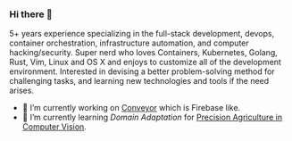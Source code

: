 ### Hi there 👋

5+ years experience specializing in the full-stack development, devops, container orchestration, infrastructure automation, and computer hacking/security. Super nerd who loves Containers, Kubernetes, Golang, Rust, Vim, Linux and OS X and enjoys to customize all of the development environment. Interested in devising a better problem-solving method for challenging tasks, and learning new technologies and tools if the need arises.

- 🔭 I’m currently working on [Conveyor](github.com/yildizozan/conveyor-cloud) which is Firebase like.
- 🌱 I’m currently learning *Domain Adaptation* for [Precision Agriculture in Computer Vision](github.com/yildizozan/precision-agriculture-computer-vision).

<!--
**yildizozan/yildizozan** is a ✨ _special_ ✨ repository because its `README.md` (this file) appears on your GitHub profile.

Here are some ideas to get you started:

- 🔭 I’m currently working on ...
- 🌱 I’m currently learning ...
- 👯 I’m looking to collaborate on ...
- 🤔 I’m looking for help with ...
- 💬 Ask me about ...
- 📫 How to reach me: ...
- 😄 Pronouns: ...
- ⚡ Fun fact: ...
-->
